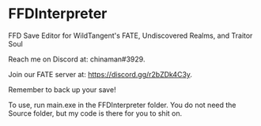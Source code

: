 # FFDInterpreter
FFD Save Editor for WildTangent's FATE, Undiscovered Realms, and Traitor Soul

Reach me on Discord at: chinaman#3929.

Join our FATE server at: https://discord.gg/r2bZDk4C3y.

Remember to back up your save!

To use, run main.exe in the FFDInterpreter folder.
You do not need the Source folder, but my code is there for you to shit on.
